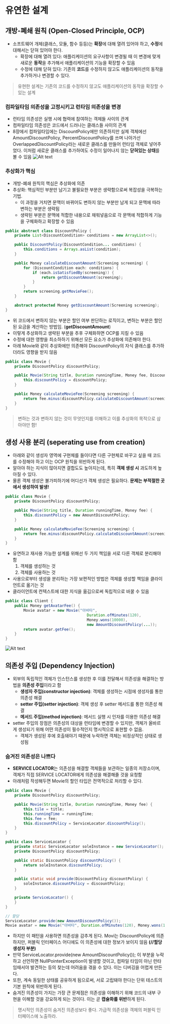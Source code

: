 # 유연한 설계

## 개방-폐쇄 원칙 (Open-Closed Principle, OCP)

- 소프트웨어 개체(클래스, 모듈, 함수 등등)는 **확장**에 대해 열려 있어야 하고, **수정**에 대해서는 닫혀 있어야 한다.
  - 확장에 대해 열려 있다: 애플리케이션의 요구사항이 변경될 때 이 변경에 맞게 새로운 **동작**을 추가해서 애플리케이션의 기능을 확장할 수 있음
  - 수정에 대해 닫혀 있다: 기존의 **코드**를 수정하지 않고도 애플리케이션의 동작을 추가하거나 변경할 수 있다.

> 유현한 설계는 기존의 코드를 수정하지 않고도 애플리케이션의 동작을 확장할 수 있는 설계

### 컴파일타임 의존성을 고정시키고 런타임 의존성을 변경

- 런타임 의존성은 실행 시에 협력에 참여하는 객체들 사이의 관계
- 컴파일타임 의존성은 코드에서 드러나는 클래스들 사이의 관계
- 8장에서 컴파일타임에는 DiscountPolicy에만 의존하지만 실제 객체에선 AmountDiscountPolicy, PercentDiscountPolicy를 쓰며 나아가선 OverlappedDiscountPolicy라는 새로운 클래스를 만들어 런타임 객체로 넣어주었다. 이처럼 새로운 클래스를 추가하여도 수정이 일어나지 않는 **닫혀있는 상태**를 볼 수 있음
![Alt text](image.png)

### 추상화가 핵심

- 개방-폐쇄 원칙의 핵심은 추상화에 의존
- 추상화: 핵심적인 부분만 남기고 불필요한 부분은 생략함으로써 복잡성을 극복하는 기법. 
  - 이 과정을 거치면 문맥이 바뀌어도 변하지 않는 부분만 남게 되고 문맥에 따라 변하는 부분은 생략됨
  - 생략된 부분은 문맥에 적합한 내용으로 채워넣음으로 각 문맥에 적합하게 기능을 구체화하고 확장할 수 있음

```java
public abstract class DiscountPolicy {
    private List<DiscountCondition> conditions = new ArrayList<>();

    public DiscountPolicy(DiscountCondition... conditions) {
        this.conditions = Arrays.asList(condition);
    }

    public Money calculateDiscountAmount(Screening screening) {
        for (DiscountCondition each: conditions) {
            if (each.isSatisfiedBy(screening)) {
                return getDiscountAmount(screening);
            }
        }
        return screening.getMovieFee();
    }

    abstract protected Money getDiscountAmount(Screening screening);
}
```

- 위 코드에서 변하지 않는 부분은 할인 여부 판단하는 로직이고, 변하는 부분은 할인된 요금을 계산하는 방법임. (**getDiscountAmount**) 
- 이렇게 추상화하고 생략된 부분을 추후 구체화하면 OCP를 지킬 수 있음
- 수정에 대한 영향을 최소하하기 위해선 모든 요소가 추상화에 의존해야 한다.
- 아래 Movie와 같이 추상화에만 의존해야 DiscountPolicy의 자식 클래스를 추가하더라도 영향을 받지 않음

```java
public class Movie {
    private DiscountPolicy discountPolicy;

    public Movie(String title, Duration runningTime, Money fee, DiscountPolicy discountPolicy) {
        this.discountPolicy = discountPolicy;
    }

    public Money calculateMovieFee(Screening screening) {
        return fee.minus(discountPolicy.calculateDiscountAmount(screening));
    }
}
```

> 변하는 것과 변하지 않는 것이 무엇인지를 이해하고 이를 추상화의 목적으로 삼아야만 함!

## 생성 사용 분리 (seperating use from creation)

- 아래와 같이 생성자 영역에 구현체를 들이다면 다른 구현체로 바꾸고 싶을 때 코드를 수정해야 하고 이는 OCP 원칙을 위반하게 된다.
- 알아야 하는 지식이 많아지면 결합도도 높아지는데, 특히 **객체 생성 시** 과도하게 높아질 수 있다.
- 물론 객체 생성은 불가피하기에 어디선가 객체 생성은 필요하다. **문제는 부적절한 곳에서 생성하여 발생!**

```java
public class Movie {
    private DiscountPolicy discountPolicy;

    public Movie(String title, Duration runningTime, Money fee) {
        this.discountPolicy = new AmountDiscountPolicy;
    }

    public Money calculateMovieFee(Screening screening) {
        return fee.minus(discountPolicy.calculateDiscountAmount(screening));
    }
}
```

- 유연하고 재사용 가능한 설계를 위해선 두 가지 책임을 서로 다른 객체로 분리해야함
  1. 객체를 생성하는 것
  2. 객체를 사용하는 것
- 사용으로부터 생성을 분리하는 가장 보편적인 방법은 객체를 생성할 책임을 클라이언트로 옮기는 것
- 클라이언트에 컨텍스트에 대한 지식을 옮김으로써 독립적으로 바꿀 수 있음

```java
public class Client {
    public Money getAvatarFee() {
        Movie avatar = new Movie("아바타",
                                    Duration.ofMinutes(120),
                                    Money.wons(10000),
                                    new AmountDiscountPolicy(...));
        return avatar.getFee();
    }
}
```

![Alt text](image-1.png)

## 의존성 주입 (Dependency Injection)

- 외부의 독립적인 객체가 인스턴스를 생성한 후 이를 전달해서 의존성을 해결하는 방법을 **의존성 주입**이라고 함
  - **생성자 주입(constructor injection)**: 객체를 생성하는 시점에 생성자를 통한 의존성 해결
  - **setter 주입(setter injection)**: 객체 생성 후 setter 메서드를 통한 의존성 해결
  - **메서드 주입(method injection)**: 메서드 실행 시 인자를 이용한 의존성 해결
- setter 주입의 장점은 의존성의 대상을 런타임에 변경할 수 있지만, 객체가 올바르게 생성되기 위해 어떤 의존성이 필수적인지 명시적으로 표현할 수 없음.
  - 객체가 생성된 후에 호출돼야기 때문에 누락하면 객체는 비정상적인 상태로 생성됨
 
### 숨겨진 의존성은 나쁘다

- **SERVICE LOCATOR**는 의존성을 해결할 객체들을 보관하는 일종의 저장소이며, 객체가 직접 SERVICE LOCATOR에게 의존성을 해결해줄 것을 요청함
- 아래처럼 작성해두면 Movie의 할인 타입은 전역적으로 처리할 수 있다.

```java
public class Movie {
    private DiscountPolicy discountPolicy;

    public Movie(String title, Duration runningTime, Money fee) {
        this.tile = title;
        this.runningTime = runningTime;
        this.fee = fee;
        this.discountPolicy = ServiceLocator.discountPolicy();
    }
}

public class ServiceLocator {
    private static ServiceLocator soleInstance = new ServiceLocator();
    private DiscountPolicy discountPolicy;

    public static DiscountPolicy discountPolicy() {
        return soleInstance.discountPolicy;
    }

    public static void provide(DiscountPolicy discountPolicy) {
        soleInstance.discountPolicy = discountPolicy;
    }

    private ServiceLocator() {
    }
}

// 할당
ServiceLocator.provide(new AmountDiscountPolicy());
Movie avatar = new Movie("아바타", Duration.ofMinutes(120), Money.wons(10000));
```

- 하지만 이 패턴을 사용하면 의존성을 감추게 된다. Movi는 DiscountPolicy에 의존하지만, 퍼블릭 인터페이스 어디에도 이 의존성에 대한 정보가 보이지 않음 **(//할당 생성자 부분)**
- 만약 ServiceLocator.provide(new AmountDiscountPolicy()); 이 부분을 누락하고 선언하면 NullPointerException이 발생할 것이고, 컴파일 타임이 아닌 런타임때서야 발견하는 등의 찾는데 어려움을 겪을 수 있다. 이는 디버깅을 어렵게 만든다.
- 또한, 계속 동일한 상태를 공유하게 됨으로써, 서로 고립돼야 한다는 단위 테스트의 기본 원칙에 위반하게 된다.
- 숨겨진 의존성이 가지는 가장 큰 문제점은 의존성을 이해하기 위해 코드의 내부 구현을 이해할 것을 강요하게 되는 것이다. 이는 곧 **캡슐화를 위반**하게 된다.

> 명시적인 의존성이 숨겨진 의존성보다 좋다. 가급적 의존성을 객체의 퍼블릭 인터페이스에 노출하라.
